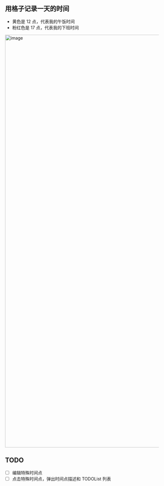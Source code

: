 ## 用格子记录一天的时间
- 黄色是 12 点，代表我的午饭时间
- 粉红色是 17 点，代表我的下班时间
<img width="1352" alt="image" src="https://github.com/user-attachments/assets/7b6e6a9d-5783-4d59-a510-8e6335e92430" />

## TODO
- [ ] 编辑特殊时间点
- [ ] 点击特殊时间点，弹出时间点描述和 TODOList 列表
